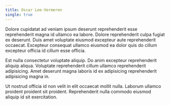```yaml
---
title: Oscar Lee-Vermeren
single: true
---
```


Dolore cupidatat ad veniam ipsum deserunt reprehenderit esse reprehenderit magna id ullamco ea labore. Dolore reprehenderit culpa fugiat ex deserunt. Duis amet voluptate eiusmod excepteur aute reprehenderit occaecat. Excepteur consequat ullamco eiusmod ea dolor quis do cillum excepteur officia id cillum esse officia.

Est nulla consectetur voluptate aliquip. Do anim excepteur reprehenderit aliquip aliqua. Voluptate reprehenderit cillum ullamco reprehenderit adipisicing. Amet deserunt magna laboris id ex adipisicing reprehenderit adipisicing magna in.

Ut nostrud officia id non velit in elit occaecat mollit nulla. Laborum ullamco proident proident sit proident. Reprehenderit nulla commodo eiusmod aliquip id sit exercitation.
